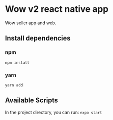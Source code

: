 # Wow v2 react native app
Wow seller app and web.

## Install dependencies

### npm
`npm install`

### yarn
`yarn add`

## Available Scripts
In the project directory, you can run: `expo start`
